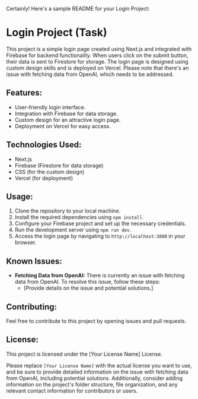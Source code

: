 Certainly! Here's a sample README for your Login Project:

# Login Project (Task)

This project is a simple login page created using Next.js and integrated with Firebase for backend functionality. When users click on the submit button, their data is sent to Firestore for storage. The login page is designed using custom design skills and is deployed on Vercel. Please note that there's an issue with fetching data from OpenAI, which needs to be addressed.

## Features:

- User-friendly login interface.
- Integration with Firebase for data storage.
- Custom design for an attractive login page.
- Deployment on Vercel for easy access.

## Technologies Used:

- Next.js
- Firebase (Firestore for data storage)
- CSS (for the custom design)
- Vercel (for deployment)

## Usage:

1. Clone the repository to your local machine.
2. Install the required dependencies using `npm install`.
3. Configure your Firebase project and set up the necessary credentials.
4. Run the development server using `npm run dev`.
5. Access the login page by navigating to `http://localhost:3000` in your browser.

## Known Issues:

- **Fetching Data from OpenAI:** There is currently an issue with fetching data from OpenAI. To resolve this issue, follow these steps:
    - [Provide details on the issue and potential solutions.]

## Contributing:

Feel free to contribute to this project by opening issues and pull requests.

## License:

This project is licensed under the [Your License Name] License.


Please replace `[Your License Name]` with the actual license you want to use, and be sure to provide detailed information on the issue with fetching data from OpenAI, including potential solutions. Additionally, consider adding information on the project's folder structure, file organization, and any relevant contact information for contributors or users.
